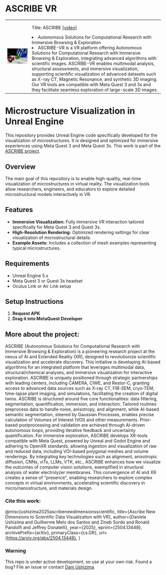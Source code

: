 # ASCRIBE VR

<table border="0">
 <tr>
    <td><img src="https://github.com/dani-lbnl/ascribe/blob/main/ascribe4materials.png" width="700">
    </td>
    <td>
     <p>
      Title: ASCRIBE  <a href='https://youtu.be/xxxxxx'>[video]</a>
      <li> Autonomous Solutions for Computational Research with Immersive Browsing & Exploration
      <li> ASCRIBE-VR is a VR platform offering Autonomous Solutions for Computational Research with Immersive Browsing & Exploration, integrating advanced algorithms with scientific images. ASCRIBE-VR enables multimodal analysis, structural assessments, and immersive visualization, supporting scientific visualization of advanced datasets such as X-ray CT, Magnetic Resonance, and synthetic 3D imaging. Our VR tools are compatible with Meta Quest 3 and 3s and they facilitate seamless exploration of large-scale 3D images.
      </td>
 </tr>
</table>

# Microstructure Visualization in Unreal Engine

This repository provides Unreal Engine code specifically developed for the visualization of microstructures. It is designed and optimized for immersive experiences using Meta Quest 3 and Meta Quest 3s. This work is part of the [ASCRIBE project](https://github.com/lbl-camera/ascribe_VR).

## Overview

The main goal of this repository is to enable high-quality, real-time visualization of microstructures in virtual reality. The visualization tools allow researchers, engineers, and educators to explore detailed microstructural models interactively in VR.

## Features

- **Immersive Visualization:** Fully immersive VR interaction tailored specifically for Meta Quest 3 and Quest 3s.
- **High-Resolution Rendering:** Optimized rendering settings for clear visualization of microstructural details.
- **Example Assets:** Includes a collection of mesh examples representing typical microstructures.

## Requirements

- Unreal Engine 5.x
- Meta Quest 3 or Quest 3s headset
- Oculus Link or Air Link setup

## Setup Instructions

1. **Request APK**
2. **Drag it into MetaQuest Developer**
   

## More about the project:

ASCRIBE (Autonomous Solutions for Computational Research with Immersive Browsing & Exploration) is a pioneering research project at the nexus of AI and Extended Reality (XR), designed to revolutionize scientific visualization and accelerate discovery. This initiative is developing AI-based algorithms for an integrated platform that leverages multimodal data, structural/chemical analyses, and immersive visualization for interactive exploration. ASCRIBE is uniquely positioned through strategic partnerships with leading centers, including CAMERA, CIWE, and Restor-C, granting access to advanced data sources such as X-ray CT, FIB-SEM, cryo-TEM, time-lapse plant imaging, and simulations, facilitating the creation of digital twins. ASCRIBE is structured around five core functionalities: data filtering, segmentation, quantification, immersion, and interaction. Tailored routines preprocess data to handle noise, anisotropy, and alignment, while AI-based semantic segmentation, steered by Gaussian Processes, enables precise calculation of Volumes of Interest (VOI) and other measurements. Prior-based postprocessing and validation are achieved through AI-driven autonomous loops, providing iterative feedback and uncertainty quantification. For immersive exploration, ASCRIBE develops XR-tools compatible with Meta Quest, powered by Unreal and Godot Engine and adhering to OpenXR standards, allowing ingestion and visualization of raw and reduced data, including VOI-based polygonal meshes and volume renderings. By integrating key technologies such as alignment, anisotropic diffusion, CNNs, viTs, LLMs, VTK, etc., ASCRIBE enhances how we visualize the outcomes of computer vision solutions, exemplified in structural analysis of water electrolyzer membranes. This convergence of AI and XR creates a sense of "presence", enabling researchers to explore complex concepts in virtual environments, accelerating scientific discovery in micro/nanostructure, and materials design.

### Cite this work:
@misc{ushizima2025ascribenewdimensionsscientific,
      title={Ascribe New Dimensions to Scientific Data Visualization with VR}, 
      author={Daniela Ushizima and Guilherme Melo dos Santos and Zineb Sordo and Ronald Pandolfi and Jeffrey Donatelli},
      year={2025},
      eprint={2504.13448},
      archivePrefix={arXiv},
      primaryClass={cs.GR},
      url={https://arxiv.org/abs/2504.13448}, 
}

### Warning
This repo is under active development, so use at your own risk. Found a bug? File an issue or contact [Dani Ushizima](mailto:dani.lbnl@gmail.com)

